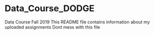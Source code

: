 # Data_Course_DODGE
Data Course Fall 2019 
This README file contains information about my uploaded assignments
Dont mess with this file 
